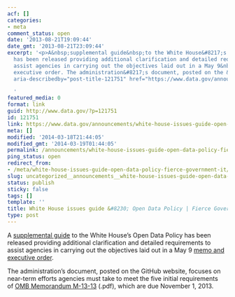 ```yaml
---
acf: []
categories:
- meta
comment_status: open
date: '2013-08-21T19:09:44'
date_gmt: '2013-08-21T23:09:44'
excerpt: '<p>A&nbsp;supplemental guide&nbsp;to the White House&#8217;s Open Data Policy
  has been released providing additional clarification and detailed requirements to
  assist agencies in carrying out the objectives laid out in a May 9&nbsp;memo and
  executive order. The administration&#8217;s document, posted on the &hellip; <a
  aria-describedby="post-title-121751" href="https://www.data.gov/announcements/white-house-issues-guide-open-data-policy-fierce-government-it">Continued</a></p>

  '
featured_media: 0
format: link
guid: http://www.data.gov/?p=121751
id: 121751
link: https://www.data.gov/announcements/white-house-issues-guide-open-data-policy-fierce-government-it
meta: []
modified: '2014-03-18T21:44:05'
modified_gmt: '2014-03-19T01:44:05'
permalink: /announcements/white-house-issues-guide-open-data-policy-fierce-government-it/
ping_status: open
redirect_from:
- /meta/white-house-issues-guide-open-data-policy-fierce-government-it/
slug: uncategorized__announcements__white-house-issues-guide-open-data-policy-fierce-government-it
status: publish
sticky: false
tags: []
template: ''
title: White House issues guide &#8230; Open Data Policy | Fierce Government IT
type: post
---
```

A [supplemental guide](http://project-open-data.github.io/implementation-guide/) to the White House’s Open Data Policy has been released providing additional clarification and detailed requirements to assist agencies in carrying out the objectives laid out in a May 9 [memo and executive order](http://www.fiercegovernmentit.com/story/white-house-releases-open-data-policy/2013-05-09).


The administration’s document, posted on the GitHub website, focuses on near-term efforts agencies must take to meet the five initial requirements of [OMB Memorandum M-13-13](http://www.whitehouse.gov) (.pdf), which are due November 1, 2013.


